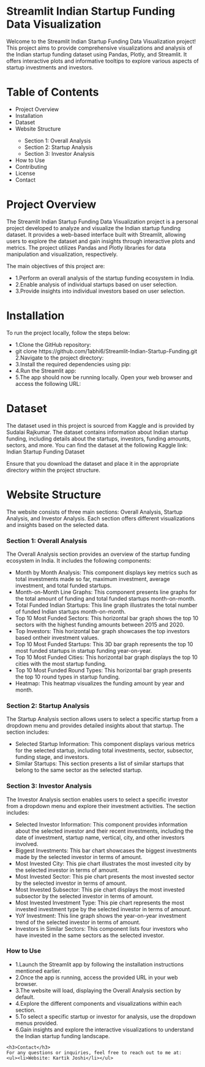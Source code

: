 # Streamlit Indian Startup Funding Data Visualization
Welcome to the Streamlit Indian Startup Funding Data Visualization project! This project aims to provide comprehensive visualizations and analysis of the Indian startup funding dataset using Pandas, Plotly, and Streamlit. It offers interactive plots and informative tooltips to explore various aspects of startup investments and investors.


<H1>Table of Contents</H1>
<ul>
  <li>Project Overview</li>
  <li>Installation</li>
  <li>Dataset</li>
  <li>Website Structure</li>
  <ul><li>Section 1: Overall Analysis</li>
    <li>Section 2: Startup Analysis</li>
    <li>Section 3: Investor Analysis</li>
  </ul>
  <li>How to Use</li>
  <li>Contributing</li>
  <li>License</li>
  <li>Contact</li>
</ul>

<h1>Project Overview</h1>
The Streamlit Indian Startup Funding Data Visualization project is a personal project developed to analyze and visualize the Indian startup funding dataset. It provides a web-based interface built with Streamlit, allowing users to explore the dataset and gain insights through interactive plots and metrics. The project utilizes Pandas and Plotly libraries for data manipulation and visualization, respectively.

The main objectives of this project are:

<ul>
<li>1.Perform an overall analysis of the startup funding ecosystem in India.</li>
<li>2.Enable analysis of individual startups based on user selection.</li>
<li>3.Provide insights into individual investors based on user selection.</li>
</ul>

<h1>Installation</h1>
To run the project locally, follow the steps below:
<ul>
  <li>1.Clone the GitHub repository:</li>
  <li>git clone https://github.com/1abhi6/Streamlit-Indian-Startup-Funding.git</li>
  <l1>2.Navigate to the project directory:</l1>
  <li>3.Install the required dependencies using pip:</li>
  <li>4.Run the Streamlit app:</li>
  <li>5.The app should now be running locally. Open your web browser and access the following URL:</li>
</ul>

<h1>Dataset</h1>
The dataset used in this project is sourced from Kaggle and is provided by Sudalai Rajkumar. The dataset contains information about Indian startup funding, including details about the startups, investors, funding amounts, sectors, and more. You can find the dataset at the following Kaggle link: Indian Startup Funding Dataset

Ensure that you download the dataset and place it in the appropriate directory within the project structure.

<h1>Website Structure</h1>
The website consists of three main sections: Overall Analysis, Startup Analysis, and Investor Analysis. Each section offers different visualizations and insights based on the selected data.

<h3>Section 1: Overall Analysis</h3>
The Overall Analysis section provides an overview of the startup funding ecosystem in India. It includes the following components:
<ul>
  <li>Month by Month Analysis: This component displays key metrics such as total investments made so far, maximum investment, average investment, and total funded startups.</li>
  <li>Month-on-Month Line Graphs: This component presents line graphs for the total amount of funding and total funded startups month-on-month.</li>
  <li>Total Funded Indian Startups: This line graph illustrates the total number of funded Indian startups month-on-month.</li>
  <li>Top 10 Most Funded Sectors: This horizontal bar graph shows the top 10 sectors with the highest funding amounts between 2015 and 2020.</li>
  <li>Top Investors: This horizontal bar graph showcases the top investors based ontheir investment values.</li>
  <li>Top 10 Most Funded Startups: This 3D bar graph represents the top 10 most funded startups in startup funding year-on-year.</li>
  <li>Top 10 Most Funded Cities: This horizontal bar graph displays the top 10 cities with the most startup funding.</li>
  <li>Top 10 Most Funded Round Types: This horizontal bar graph presents the top 10 round types in startup funding.</li>
  <li>Heatmap: This heatmap visualizes the funding amount by year and month.</li>
  </ul>
  
  <h3>Section 2: Startup Analysis</h3>
  The Startup Analysis section allows users to select a specific startup from a dropdown menu and provides detailed insights about that startup. The section includes:
  <ul>
    <li>Selected Startup Information: This component displays various metrics for the selected startup, including total investments, sector, subsector, funding stage, and investors.</li>
    <li>Similar Startups: This section presents a list of similar startups that belong to the same sector as the selected startup.</li>
  </ul>

  <h3>Section 3: Investor Analysis</h3>
  The Investor Analysis section enables users to select a specific investor from a dropdown menu and explore their investment activities. The section includes:
  <ul>
    <li>Selected Investor Information: This component provides information about the selected investor and their recent investments, including the date of investment, startup name, vertical, city, and other investors involved.</li>
    <li>Biggest Investments: This bar chart showcases the biggest investments made by the selected investor in terms of amount.</li>
    <li>Most Invested City: This pie chart illustrates the most invested city by the selected investor in terms of amount.</li>
    <li>Most Invested Sector: This pie chart presents the most invested sector by the selected investor in terms of amount.</li>
    <li>Most Invested Subsector: This pie chart displays the most invested subsector by the selected investor in terms of amount.</li>
    <li>Most Invested Investment Type: This pie chart represents the most invested investment type by the selected investor in terms of amount.</li>
    <li>YoY Investment: This line graph shows the year-on-year investment trend of the selected investor in terms of amount.</li>
    <li>Investors in Similar Sectors: This component lists four investors who have invested in the same sectors as the selected investor.</li>
    
  </ul>
  
  <h3>How to Use</h3>
  <ul>
    <li>1.Launch the Streamlit app by following the installation instructions mentioned earlier.</li>
    <li>2.Once the app is running, access the provided URL in your web browser.</li>
    <li>3.The website will load, displaying the Overall Analysis section by default.</li>
    <li>4.Explore the different components and visualizations within each section.</li>
    <li>5.To select a specific startup or investor for analysis, use the dropdown menus provided.</li>
    <li>6.Gain insights and explore the interactive visualizations to understand the Indian startup funding landscape.</li>
    </ul>

    <h3>Contact</h3>
    For any questions or inquiries, feel free to reach out to me at:
    <ul><li>Website: Kartik Joshi</li></ul>
